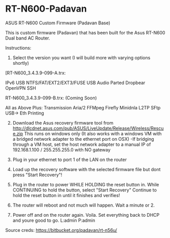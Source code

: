 # RT-N600-Padavan
ASUS RT-N600 Custom Firmware (Padavan Base)

This is custom firmware (Padavan) that has been built for the Asus RT-N600 Dual band AC Router.

Instructions:
1) Select the version you want (I will build more with varying options shortly)

[RT-N600_3.4.3.9-099-A.trx:

  IPv6
  USB
  NTFS/FAT/EXT2/EXT3/FUSE
  USB Audio
  Parted
  Dropbear
  OpenVPN
  SSH
  
  
RT-N600_3.4.3.9-099-B.trx: (Coming Soon)

  All as Above Plus:
  Transmission
  Aria/2
  FFMpeg
  Firefly
  Minidnla
  L2TP
  SFtp
  USB-> Eth Printing
  
2) Download the Asus recovery firmware tool from http://dlcdnet.asus.com/pub/ASUS/LiveUpdate/Release/Wireless/Rescue.zip
   This runs on windows only (It also works with a windows VM with a bridged network adapter to the ethernet port on OSX)
   -If bridging through a VM host, set the host network adapter to a manual IP of 192.168.1.100 / 255.255.255.0 with NO   gateway
   
4) Plug in your ethernet to port 1 of the LAN on the router

5) Load up the recovery software with the selected firmware file but dont press "Start Recovery"!

6) Plug in the router to power WHILE HOLDING the reset button in. While CONTINUING to hold the button, select "Start Recovery"
   Continue to hold the reset button in until it finishes and verifies!
   
7) The router will reboot and not much will happen. Wait a minute or 2. 

8) Power off and on the router again. Voila. Set everything back to DHCP and youre good to go. L:admin P:admin

   
 Source creds: https://bitbucket.org/padavan/rt-n56u/
  
